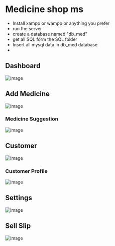 # Medicine shop ms
- Install xampp or wampp or anything you prefer
- run the server
- create a database named "db_med"
- get all SQL form the SQL folder
- Insert all mysql data in db_med database
- 
## Dashboard
![image](https://user-images.githubusercontent.com/59122533/184936039-0f62c017-d508-41ff-8dd4-a6528a6a7cce.png)

## Add Medicine
![image](https://user-images.githubusercontent.com/59122533/184936255-751367e2-cf30-4a14-ad83-653625c96d39.png)

### Medicine Suggestion 
![image](https://user-images.githubusercontent.com/59122533/184936408-a064502b-7792-43eb-90bd-5d29513eeed1.png)

## Customer
![image](https://user-images.githubusercontent.com/59122533/184936641-0b04846f-cde6-42e8-a398-875ffed6e1bb.png)

### Customer Profile
![image](https://user-images.githubusercontent.com/59122533/184936755-3c3677ef-782c-4e35-9509-59517d1dd2f2.png)

## Settings
![image](https://user-images.githubusercontent.com/59122533/184936844-8b7cd03e-166d-4660-81c7-810f5089882d.png)

## Sell Slip
![image](https://user-images.githubusercontent.com/59122533/185013526-4f055a4b-30a1-493a-bfda-e3cdfa3b1503.png)

